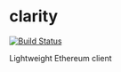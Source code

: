 # clarity

[![Build Status](https://travis-ci.org/althea-mesh/clarity.svg?branch=master)](https://travis-ci.org/althea-mesh/clarity)

Lightweight Ethereum client
